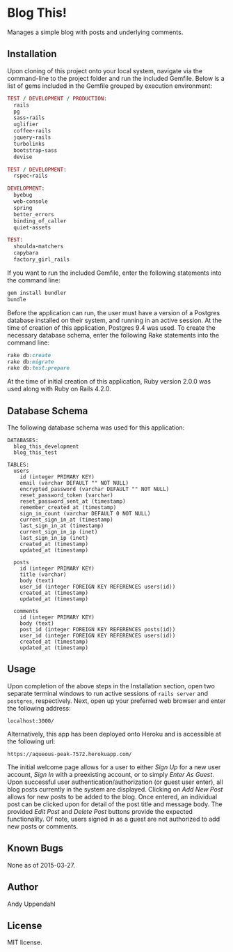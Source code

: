 Blog This!
======================

Manages a simple blog with posts and underlying comments.

Installation
------------

Upon cloning of this project onto your local system, navigate via the
command-line to the project folder and run the included Gemfile. Below
is a list of gems included in the Gemfile grouped by execution environment:

```ruby
TEST / DEVELOPMENT / PRODUCTION:
  rails
  pg
  sass-rails
  uglifier
  coffee-rails
  jquery-rails
  turbolinks
  bootstrap-sass
  devise

TEST / DEVELOPMENT:
  rspec-rails

DEVELOPMENT:
  byebug
  web-console
  spring
  better_errors
  binding_of_caller
  quiet-assets

TEST:
  shoulda-matchers
  capybara
  factory_girl_rails
```

If you want to run the included Gemfile, enter the following statements into
the command line:
```ruby
gem install bundler
bundle
```

Before the application can run, the user must have a version of
a Postgres database installed on their system, and running in an active
session. At the time of creation of this application, Postgres 9.4 was
used. To create the necessary database schema, enter the following Rake
statements into the command line:
```rake
rake db:create
rake db:migrate
rake db:test:prepare
```

At the time of initial creation of this application, Ruby
version 2.0.0 was used along with Ruby on Rails 4.2.0.

Database Schema
-----

The following database schema was used for this application:

```
DATABASES:
  blog_this_development
  blog_this_test

TABLES:
  users
    id (integer PRIMARY KEY)
    email (varchar DEFAULT "" NOT NULL)
    encrypted_password (varchar DEFAULT "" NOT NULL)
    reset_password_token (varchar)
    reset_password_sent_at (timestamp)
    remember_created_at (timestamp)
    sign_in_count (varchar DEFAULT 0 NOT NULL)
    current_sign_in_at (timestamp)
    last_sign_in_at (timestamp)
    current_sign_in_ip (inet)
    last_sign_in_ip (inet)
    created_at (timestamp)
    updated_at (timestamp)

  posts
    id (integer PRIMARY KEY)
    title (varchar)
    body (text)
    user_id (integer FOREIGN KEY REFERENCES users(id))
    created_at (timestamp)
    updated_at (timestamp)

  comments
    id (integer PRIMARY KEY)
    body (text)
    post_id (integer FOREIGN KEY REFERENCES posts(id))
    user_id (integer FOREIGN KEY REFERENCES users(id))
    created_at (timestamp)
    updated_at (timestamp)
```

Usage
-----

Upon completion of the above steps in the Installation section, open
two separate terminal windows to run active sessions of ```rails server```
and ```postgres```, respectively. Next, open up your preferred web browser
and enter the following address:

```url
localhost:3000/
```

Alternatively, this app has been deployed onto Heroku and is
accessible at the following url:

```url
https://aqueous-peak-7572.herokuapp.com/
```

The initial welcome page allows for a user to either *Sign Up*
for a new user account, *Sign In* with a preexisting account,
or to simply *Enter As Guest*. Upon successful user
authentication/authorization (or guest user enter), all blog
posts currently in the system are displayed. Clicking on *Add
New Post* allows for new posts to be added to the blog.
Once entered, an individual post can be clicked upon for detail
of the post title and message body. The provided *Edit Post* and
*Delete Post* buttons provide the expected functionality.
Of note, users signed in as a guest are not authorized to add
new posts or comments.

Known Bugs
----------

None as of 2015-03-27.

Author
------

Andy Uppendahl

License
-------

MIT license.
